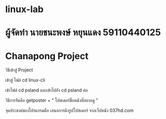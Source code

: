 # linux-lab

# ผู้จัดทำ นายชนะพงษ์  หยุนแดง 59110440125

 # Chanapong Project
 
 วิธีเข้าสู่ Project
 
 เข้าสู่ ไฟล์ cd linux-cli 
 
 เข้าไฟล์ cd psland และเข้าไปยัง cd psland ต่อ
 
 วิธีการรันคือ getposter + " โปสเตอร์ชื่อหนังที่อยากดู "
 
 จุดประสงค์ของโปรแกรมคือ เสนอการดึงรูปโปสเตอร์ จากเว็ปหนัง 037hd.com
